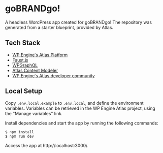 # goBRANDgo!

A headless WordPress app created for goBRANDgo! The repository was generated from a starter blueprint, provided by Atlas.

## Tech Stack

- [WP Engine's Atlas Platform](https://wpengine.com/atlas/)
- [Faust.js](https://faustjs.org)
- [WPGraphQL](https://www.wpgraphql.com)
- [Atlas Content Modeler](https://wordpress.org/plugins/atlas-content-modeler/)
- [WP Engine's Atlas developer community](https://developers.wpengine.com)

## Local Setup

Copy `.env.local.example` to `.env.local`, and define the environment variables. Variables can be retrieved in the WP Engine Atlas project, using the "Manage variables" link.

Install dependencies and start the app by running the following commands:

```
$ npm install
$ npm run dev
```

Access the app at http://localhost:3000/.
